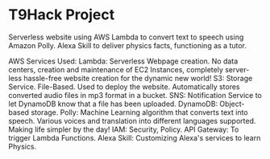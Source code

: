 # T9Hack Project

Serverless website using AWS Lambda to convert text to speech using Amazon Polly.
Alexa Skill to deliver physics facts, functioning as a tutor.

AWS Services Used:
Lambda: Serverless Webpage creation. No data centers, creation and maintenance of EC2 Instances, completely server-less hassle-free website creation for the dynamic new world!
S3: Storage Service. File-Based. Used to deploy the website. Automatically stores converted audio files in mp3 format in a bucket.
SNS: Notification Service to let DynamoDB know that a file has been uploaded.
DynamoDB: Object-based storage. 
Polly: Machine Learning algorithm that converts text into speech. Various voices and translation into different languages supported. Making life simpler by the day!
IAM: Security, Policy.
API Gateway: To trigger Lambda Functions.
Alexa Skill: Customizing Alexa's services to learn Physics.
